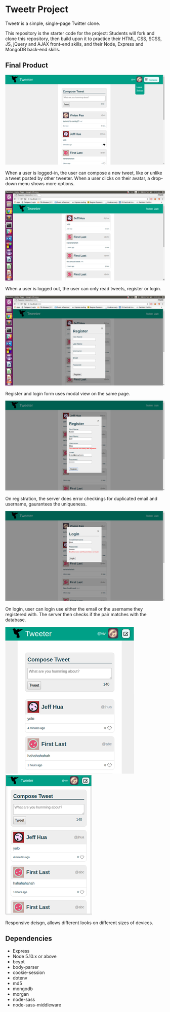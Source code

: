 # Tweetr Project

Tweetr is a simple, single-page Twitter clone.

This repository is the starter code for the project: Students will fork and clone this repository, then build upon it to practice their HTML, CSS, SCSS, JS, jQuery and AJAX front-end skills, and their Node, Express and MongoDB back-end skills.

## Final Product
!["main"](https://github.com/vivienfan/tweetr/blob/master/document/main.png?raw=true)

When a user is logged-in, the user can compose a new tweet, like or unlike a tweet posted by other tweeter. When a user clicks on their avatar, a drop-down menu shows more options.

!["main(logged-out)"](https://github.com/vivienfan/tweetr/blob/master/document/main(logged-out).png?raw=true)

When a user is logged out, the user can only read tweets, register or login.

!["modal-view"](https://github.com/vivienfan/tweetr/blob/master/document/modal-view.png?raw=true)

Register and login form uses modal view on the same page.

!["error-registration"](https://github.com/vivienfan/tweetr/blob/master/document/error-registration.png?raw=true)

On registration, the server does error checkings for duplicated email and username, gaurantees the uniqueness.

!["error-login"](https://github.com/vivienfan/tweetr/blob/master/document/error-login.png?raw=true)

On login, user can login use either the email or the username they registered with. The server then checks if the pair matches with the database.


!["medium-screen"](https://github.com/vivienfan/tweetr/blob/master/document/medium-screen.png?raw=true) !["small-screen"](https://github.com/vivienfan/tweetr/blob/master/document/small-screen.png?raw=true)

Responsive deisgn, allows different looks on different sizes of devices.

## Dependencies

- Express
- Node 5.10.x or above
- bcypt
- body-parser
- cookie-session
- dotenv
- md5
- mongodb
- morgan
- node-sass
- node-sass-middleware
